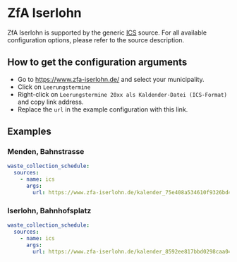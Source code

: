 # ZfA Iserlohn

ZfA Iserlohn is supported by the generic [ICS](/doc/source/ics.md) source. For all available configuration options, please refer to the source description.


## How to get the configuration arguments

- Go to <https://www.zfa-iserlohn.de/> and select your municipality.
- Click on `Leerungstermine`
- Right-click on `Leerungstermine 20xx als Kaldender-Datei (ICS-Format)` and copy link address.
- Replace the `url` in the example configuration with this link.

## Examples

### Menden, Bahnstrasse

```yaml
waste_collection_schedule:
  sources:
    - name: ics
      args:
        url: https://www.zfa-iserlohn.de/kalender_75e408a534610f9326bd4edd4956abbb.ics
```
### Iserlohn, Bahnhofsplatz

```yaml
waste_collection_schedule:
  sources:
    - name: ics
      args:
        url: https://www.zfa-iserlohn.de/kalender_8592ee817bbd0298caa04766b9925484.ics
```
